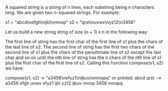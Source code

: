 A squared string is a string of n lines, each substring being n characters long. We are given two n-squared strings. For example:

s1 = "abcd\nefgh\nijkl\nmnop" s2 = "qrst\nuvwx\nyz12\n3456"

Let us build a new string strng of size (n + 1) x n in the following way:

The first line of strng has the first char of the first line of s1 plus the chars of the last line of s2.
The second line of strng has the first two chars of the second line of s1 plus the chars of the penultimate line of s2 except the last char
and so on until the nth line of strng has the n chars of the nth line of s1 plus the first char of the first line of s2.
Calling this function compose(s1, s2) we have:

compose(s1, s2) -> "a3456\nefyz1\nijkuv\nmnopq"
or printed:
abcd    qrst  -->  a3456
efgh    uvwx       efyz1
ijkl    yz12       ijkuv
mnop    3456       mnopq